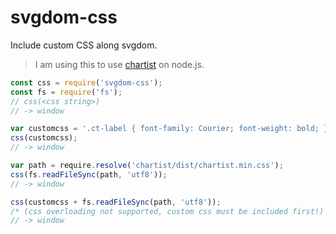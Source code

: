 # svgdom-css

Include custom CSS along svgdom.
> I am using this to use [chartist] on node.js.

```javascript
const css = require('svgdom-css');
const fs = require('fs');
// css(<css string>)
// -> window

var customcss = '.ct-label { font-family: Courier; font-weight: bold; }';
css(customcss);
// -> window

var path = require.resolve('chartist/dist/chartist.min.css');
css(fs.readFileSync(path, 'utf8'));
// -> window

css(customcss + fs.readFileSync(path, 'utf8'));
/* (css overloading not supported, custom css must be included first!) */
// -> window
```


[chartist]: https://www.npmjs.com/package/chartist
